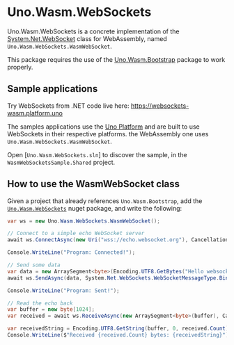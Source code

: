 # Uno.Wasm.WebSockets

Uno.Wasm.WebSockets is a concrete implementation of the [System.Net.WebSocket](https://docs.microsoft.com/en-us/dotnet/api/system.net.websockets) 
class for WebAssembly, named `Uno.Wasm.WebSockets.WasmWebSocket`.

This package requires the use of the [Uno.Wasm.Bootstrap](https://www.nuget.org/packages/Uno.Wasm.Bootstrap) package to work properly.

## Sample applications

Try WebSockets from .NET code live here: https://websockets-wasm.platform.uno

The samples applications use the [Uno Platform](https://github.com/nventive/Uno) and are built to use WebSockets in
their respective platforms. the WebAssembly one uses `Uno.Wasm.WebSockets.WasmWebSocket`.

Open [`Uno.Wasm.WebSockets.sln`] to discover the sample, in the `WasmWebSocketsSample.Shared` project.

## How to use the WasmWebSocket class

Given a project that already references `Uno.Wasm.Bootstrap`, add the [`Uno.Wasm.WebSockets`](https://www.nuget.org/packages/Uno.Wasm.WebSockets) 
nuget package, and write the following:

```csharp
var ws = new Uno.Wasm.WebSockets.WasmWebSocket();

// Connect to a simple echo WebSocket server
await ws.ConnectAsync(new Uri("wss://echo.websocket.org"), CancellationToken.None);

Console.WriteLine("Program: Connected!");

// Send some data
var data = new ArraySegment<byte>(Encoding.UTF8.GetBytes("Hello websocket !"));
await ws.SendAsync(data, System.Net.WebSockets.WebSocketMessageType.Binary, false, CancellationToken.None);

Console.WriteLine("Program: Sent!");

// Read the echo back
var buffer = new byte[1024];
var received = await ws.ReceiveAsync(new ArraySegment<byte>(buffer), CancellationToken.None);

var receivedString = Encoding.UTF8.GetString(buffer, 0, received.Count);
Console.WriteLine($"Received {received.Count} bytes: {receivedString}");
```
